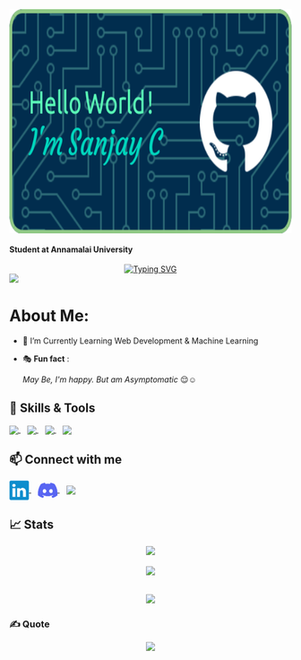 <img align = "center" height = 400 width = 1000 src = "./github-header.png">


<h4> Student at Annamalai University</h4>


<div align = "center">
      <a href="https://github.com/Sanjaycsk18"><img src="https://readme-typing-svg.demolab.com?font=Alkatra&size=25&pause=1000&color=85C9FFF3&center=true&vCenter=true&width=500&lines=+AI+%26+ML+Student+;+Curious+to+Learn+New+Things+;AI+%7C+ML+%7C+Web+Dev+%26+Design +Freak+" alt="Typing SVG" /></a>
      </div>


<div align = "left"> 
      <img src = "https://komarev.com/ghpvc/?username=sanjaycsk18&label=PROFILE+VIEWS&color=ff69b4">
</div>

#  About Me:
- 🌱 I’m Currently Learning Web Development & Machine Learning 
- 🎭 **Fun fact** :  
   
     *May Be, I'm happy. But am Asymptomatic* 😌☺️

## 🔧 Skills & Tools 

<div align = "left" > 
      <a href = "https://www.w3schools.com/c/" target = "blank"><img align = "center" src="https://upload.wikimedia.org/wikipedia/commons/1/18/C_Programming_Language.svg" width = "35"> 
  </a>&nbsp;&nbsp;
      <a href = "https://isocpp.org/" target = "blank"><img align="center" src="https://upload.wikimedia.org/wikipedia/commons/1/18/ISO_C%2B%2B_Logo.svg" width = "35">
  </a>&nbsp;&nbsp;
      <a href = "https://coursera.org/share/4a0ab37e8b4c5c0a62c00cf88412c5ba"><img align="center" src="https://upload.wikimedia.org/wikipedia/commons/c/c3/Python-logo-notext.svg" width = "35">
  </a>&nbsp;&nbsp;
      <a href = "https://www.canva.com/"><img align="center" src = "https://upload.wikimedia.org/wikipedia/commons/0/08/Canva_icon_2021.svg" width ="35">
  </a>
</div>

## 📫 Connect with me

<div align = "left">
     <a href = "https://linkedin.com/in/sanjaycsk18" target = "blank"><img align = "center" src = "linkedin-logo-2430.svg" width = "35" alt = "@sanjaycsk18">
  </a>&nbsp;&nbsp;
     <a href = "https://discordapp.com/users/Sketch_18#4311" target = "blank"><img align="center" src = "discord-mark-blue.svg" width = "35" alt = "@Sketch_18#4311">
  </a>&nbsp;&nbsp;
     <a href = "https://github.com/Sanjaycsk18" target = "blank"><img align = "center" src = "https://img.icons8.com/doodle/40/000000/github--v1.png" width = "35">
  </a>
</div>

## 📈 Stats

<div align = "center" >
     <img width = 500 src = "https://github-readme-stats.vercel.app/api?username=Sanjaycsk18&theme=github_dark&show_icons=true" >
</div>

<br>

<div align = "center">
      <a href ="https://github.com/Sanjaycsk18">
            <img width = 600 src ="https://github-readme-streak-stats.herokuapp.com/?user=Sanjaycsk18&theme=dark&count_private=true&theme=radical"/>
      </a>
</div>

<br>

<p align = "center">
       <a href = "https://github.com/Sanjaycsk18">
     <img width = 800 src = "https://github-profile-trophy.vercel.app/?username=Sanjaycsk18&column=6&theme=gruvbox&no-frame=true"/>
   </a>
</p>

### ✍️ Quote
<div align = "center">
     <img widtth = 800 src = "https://quotes-github-readme.vercel.app/api?type=horizontal&theme=tokyonight"/>
</div>


     




